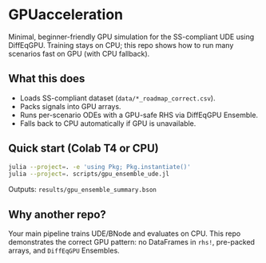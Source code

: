 # GPUacceleration

Minimal, beginner-friendly GPU simulation for the SS-compliant UDE using DiffEqGPU. Training stays on CPU; this repo shows how to run many scenarios fast on GPU (with CPU fallback).

## What this does
- Loads SS-compliant dataset (`data/*_roadmap_correct.csv`).
- Packs signals into GPU arrays.
- Runs per-scenario ODEs with a GPU-safe RHS via DiffEqGPU Ensemble.
- Falls back to CPU automatically if GPU is unavailable.

## Quick start (Colab T4 or CPU)
```bash
julia --project=. -e 'using Pkg; Pkg.instantiate()'
julia --project=. scripts/gpu_ensemble_ude.jl
```

Outputs: `results/gpu_ensemble_summary.bson`

## Why another repo?
Your main pipeline trains UDE/BNode and evaluates on CPU. This repo demonstrates the correct GPU pattern: no DataFrames in `rhs!`, pre-packed arrays, and `DiffEqGPU` Ensembles.
